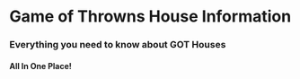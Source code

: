 # Game of Throwns House Information
### Everything you need to know about GOT Houses
#### All In One Place!
